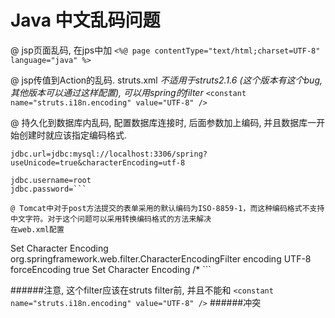 # Java 中文乱码问题

@ jsp页面乱码, 在jps中加
`<%@ page contentType="text/html;charset=UTF-8" language="java" %>`

@ jsp传值到Action的乱码.
struts.xml
*不适用于struts2.1.6 (这个版本有这个bug, 其他版本可以通过这样配置), 可以用spring的filter*
`<constant name="struts.i18n.encoding" value="UTF-8" />`

@ 持久化到数据库内乱码,
配置数据库连接时, 后面参数加上编码, 并且数据库一开始创建时就应该指定编码格式.
```jdbc.driverClassName=com.mysql.jdbc.Driver
jdbc.url=jdbc:mysql://localhost:3306/spring?useUnicode=true&characterEncoding=utf-8

jdbc.username=root
jdbc.password=```

@ Tomcat中对于post方法提交的表单采用的默认编码为ISO-8859-1，而这种编码格式不支持中文字符。对于这个问题可以采用转换编码格式的方法来解决
在web.xml配置
```
<filter>
    <filter-name>Set Character Encoding</filter-name>
    <filter-class>org.springframework.web.filter.CharacterEncodingFilter</filter-class>
    <init-param>
        <param-name>encoding</param-name>
        <param-value>UTF-8</param-value>
    </init-param>
    <init-param>
        <param-name>forceEncoding</param-name>
        <param-value>true</param-value>
    </init-param>
</filter>
<filter-mapping>
    <filter-name>Set Character Encoding</filter-name>
    <url-pattern>/*</url-pattern>
</filter-mapping>
```

######注意, 这个filter应该在struts filter前, 并且不能和
`<constant name="struts.i18n.encoding" value="UTF-8" />`
######冲突